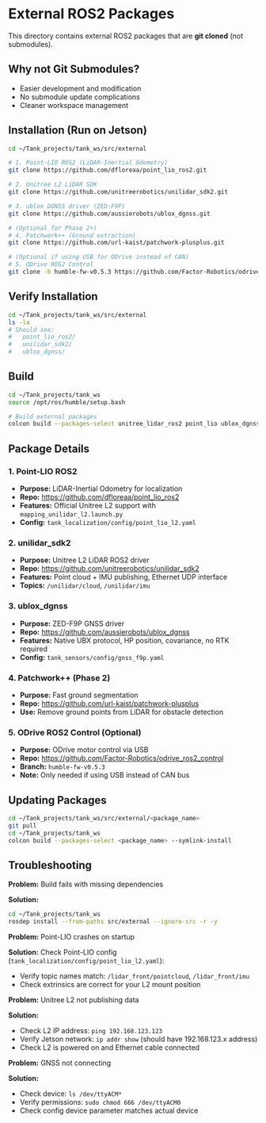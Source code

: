 # External ROS2 Packages

This directory contains external ROS2 packages that are **git cloned** (not submodules).

## Why not Git Submodules?

- Easier development and modification
- No submodule update complications
- Cleaner workspace management

## Installation (Run on Jetson)

```bash
cd ~/Tank_projects/tank_ws/src/external

# 1. Point-LIO ROS2 (LiDAR-Inertial Odometry)
git clone https://github.com/dfloreaa/point_lio_ros2.git

# 2. Unitree L2 LiDAR SDK
git clone https://github.com/unitreerobotics/unilidar_sdk2.git

# 3. ublox DGNSS driver (ZED-F9P)
git clone https://github.com/aussierobots/ublox_dgnss.git

# (Optional for Phase 2+)
# 4. Patchwork++ (Ground extraction)
git clone https://github.com/url-kaist/patchwork-plusplus.git

# (Optional if using USB for ODrive instead of CAN)
# 5. ODrive ROS2 Control
git clone -b humble-fw-v0.5.3 https://github.com/Factor-Robotics/odrive_ros2_control.git
```

## Verify Installation

```bash
cd ~/Tank_projects/tank_ws/src/external
ls -la
# Should see:
#   point_lio_ros2/
#   unilidar_sdk2/
#   ublox_dgnss/
```

## Build

```bash
cd ~/Tank_projects/tank_ws
source /opt/ros/humble/setup.bash

# Build external packages
colcon build --packages-select unitree_lidar_ros2 point_lio ublox_dgnss --symlink-install
```

## Package Details

### 1. Point-LIO ROS2
- **Purpose:** LiDAR-Inertial Odometry for localization
- **Repo:** https://github.com/dfloreaa/point_lio_ros2
- **Features:** Official Unitree L2 support with `mapping_unilidar_l2.launch.py`
- **Config:** `tank_localization/config/point_lio_l2.yaml`

### 2. unilidar_sdk2
- **Purpose:** Unitree L2 LiDAR ROS2 driver
- **Repo:** https://github.com/unitreerobotics/unilidar_sdk2
- **Features:** Point cloud + IMU publishing, Ethernet UDP interface
- **Topics:** `/unilidar/cloud`, `/unilidar/imu`

### 3. ublox_dgnss
- **Purpose:** ZED-F9P GNSS driver
- **Repo:** https://github.com/aussierobots/ublox_dgnss
- **Features:** Native UBX protocol, HP position, covariance, no RTK required
- **Config:** `tank_sensors/config/gnss_f9p.yaml`

### 4. Patchwork++ (Phase 2)
- **Purpose:** Fast ground segmentation
- **Repo:** https://github.com/url-kaist/patchwork-plusplus
- **Use:** Remove ground points from LiDAR for obstacle detection

### 5. ODrive ROS2 Control (Optional)
- **Purpose:** ODrive motor control via USB
- **Repo:** https://github.com/Factor-Robotics/odrive_ros2_control
- **Branch:** `humble-fw-v0.5.3`
- **Note:** Only needed if using USB instead of CAN bus

## Updating Packages

```bash
cd ~/Tank_projects/tank_ws/src/external/<package_name>
git pull
cd ~/Tank_projects/tank_ws
colcon build --packages-select <package_name> --symlink-install
```

## Troubleshooting

**Problem:** Build fails with missing dependencies

**Solution:**
```bash
cd ~/Tank_projects/tank_ws
rosdep install --from-paths src/external --ignore-src -r -y
```

**Problem:** Point-LIO crashes on startup

**Solution:** Check Point-LIO config (`tank_localization/config/point_lio_l2.yaml`):
- Verify topic names match: `/lidar_front/pointcloud`, `/lidar_front/imu`
- Check extrinsics are correct for your L2 mount position

**Problem:** Unitree L2 not publishing data

**Solution:**
- Check L2 IP address: `ping 192.168.123.123`
- Verify Jetson network: `ip addr show` (should have 192.168.123.x address)
- Check L2 is powered on and Ethernet cable connected

**Problem:** GNSS not connecting

**Solution:**
- Check device: `ls /dev/ttyACM*`
- Verify permissions: `sudo chmod 666 /dev/ttyACM0`
- Check config device parameter matches actual device

